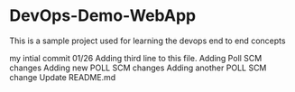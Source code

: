 # DevOps-Demo-WebApp
This is a sample project used for learning the devops end to end concepts

my intial commit 01/26
Adding third line to this file.
Adding Poll SCM changes
Adding new POLL SCM changes
Adding another POLL SCM change
Update README.md
